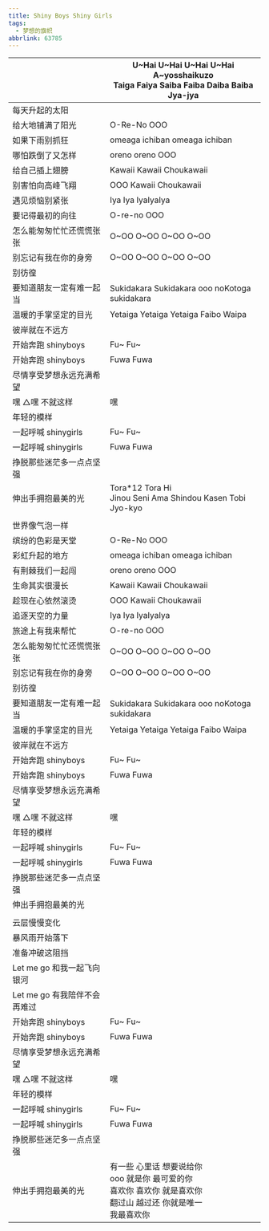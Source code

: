 ```yaml
---
title: Shiny Boys Shiny Girls
tags:
  - 梦想的旗帜
abbrlink: 63785
---
```

|      |U~Hai U~Hai U~Hai U~Hai<br>A~yosshaikuzo<br>Taiga Faiya Saiba Faiba Daiba Baiba Jya-jya|
|--|--|
|每天升起的太阳|      |
|给大地铺满了阳光|O-Re-No OOO|
|如果下雨别抓狂|omeaga ichiban omeaga ichiban |
|哪怕跌倒了又怎样|oreno oreno OOO|
|给自己插上翅膀|Kawaii Kawaii Choukawaii |
|别害怕向高峰飞翔|OOO Kawaii Choukawaii|
|遇见烦恼别紧张|Iya Iya IyaIyaIya |
|要记得最初的向往|O-re-no OOO|
|怎么能匆匆忙忙还慌慌张张|O~OO O~OO O~OO O~OO|
|别忘记有我在你的身旁|O~OO O~OO O~OO O~OO|
|别彷徨|      |
|要知道朋友一定有难一起当|Sukidakara Sukidakara ooo noKotoga sukidakara|
|温暖的手掌坚定的目光|Yetaiga Yetaiga Yetaiga Faibo Waipa|
|彼岸就在不远方|      |
|开始奔跑 shinyboys|Fu~ Fu~|
|开始奔跑 shinyboys|Fuwa Fuwa|
|尽情享受梦想永远充满希望|      |
|嘿 △嘿 不就这样|嘿|
|年轻的模样|      |
|一起呼喊 shinygirls|Fu~ Fu~|
|一起呼喊 shinygirls|Fuwa Fuwa|
|挣脱那些迷茫多一点点坚强|      |
|伸出手拥抱最美的光|Tora*12 Tora Hi<br>Jinou Seni Ama Shindou Kasen Tobi Jyo-kyo|
|      |      |
|世界像气泡一样|      |
|缤纷的色彩是天堂|O-Re-No OOO|
|彩虹升起的地方|omeaga ichiban omeaga ichiban |
|有荆棘我们一起闯|oreno oreno OOO|
|生命其实很漫长|Kawaii Kawaii Choukawaii |
|趁现在心依然滚烫|OOO Kawaii Choukawaii|
|追逐天空的力量|Iya Iya IyaIyaIya |
|旅途上有我来帮忙|O-re-no OOO|
|怎么能匆匆忙忙还慌慌张张|O~OO O~OO O~OO O~OO|
|别忘记有我在你的身旁|O~OO O~OO O~OO O~OO|
|别彷徨|      |
|要知道朋友一定有难一起当|Sukidakara Sukidakara ooo noKotoga sukidakara|
|温暖的手掌坚定的目光|Yetaiga Yetaiga Yetaiga Faibo Waipa|
|彼岸就在不远方|      |
|开始奔跑 shinyboys|Fu~ Fu~|
|开始奔跑 shinyboys|Fuwa Fuwa|
|尽情享受梦想永远充满希望|      |
|嘿 △嘿 不就这样|嘿|
|年轻的模样|      |
|一起呼喊 shinygirls|Fu~ Fu~|
|一起呼喊 shinygirls|Fuwa Fuwa|
|挣脱那些迷茫多一点点坚强|      |
|伸出手拥抱最美的光|      |
|      |      |
|云层慢慢变化|      |
|暴风雨开始落下|      |
|准备冲破这阻挡|      |
|Let me go 和我一起飞向银河|      |
|Let me go 有我陪伴不会再难过|      |
|开始奔跑 shinyboys|Fu~ Fu~|
|开始奔跑 shinyboys|Fuwa Fuwa|
|尽情享受梦想永远充满希望|      |
|嘿 △嘿 不就这样|嘿|
|年轻的模样|      |
|一起呼喊 shinygirls|Fu~ Fu~|
|一起呼喊 shinygirls|Fuwa Fuwa|
|挣脱那些迷茫多一点点坚强|      |
|伸出手拥抱最美的光|有一些 心里话 想要说给你<br>ooo 就是你 最可爱的你<br>喜欢你 喜欢你 就是喜欢你<br>翻过山 越过还 你就是唯一<br>我最喜欢你|